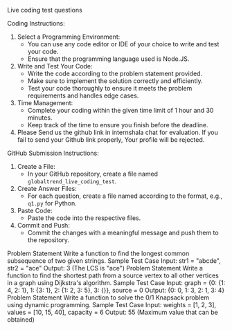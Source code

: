 Live coding test questions

 Coding Instructions:
1. Select a Programming Environment:
   - You can use any code editor or IDE of your choice to write and test    your code.
   - Ensure that the programming language used is Node.JS.
2. Write and Test Your Code:
   - Write the code according to the problem statement provided.
   - Make sure to implement the solution correctly and efficiently.
   - Test your code thoroughly to ensure it meets the problem requirements and handles edge cases.
3. Time Management:
   - Complete your coding within the given time limit of 1 hour and 30 minutes.
   - Keep track of the time to ensure you finish before the deadline.
4. Please Send us the github link in internshala chat for evaluation. If  you fail to send your Github link properly, Your profile will be rejected.

 GitHub Submission Instructions:
1. Create a File:
   - In your GitHub repository, create a file named `globaltrend_live_coding_test`.
2. Create Answer Files:
   - For each question, create a file named according to the format, e.g., `q1.py` for Python.
3. Paste Code:
   - Paste the code into the respective files.
4. Commit and Push:
   - Commit the changes with a meaningful message and push them to the repository.


Problem Statement
Write a function to find the longest common subsequence of two given strings.
Sample Test Case
Input: str1 = "abcde", str2 = "ace" Output: 3 (The LCS is "ace")
 Problem Statement
Write a function to find the shortest path from a source vertex to all other vertices in a graph using Dijkstra's algorithm.
Sample Test Case
Input: graph = {0: {1: 4, 2: 1}, 1: {3: 1}, 2: {1: 2, 3: 5}, 3: {}}, source = 0 Output: {0: 0, 1: 3, 2: 1, 3: 4}
Problem Statement
Write a function to solve the 0/1 Knapsack problem using dynamic programming.
Sample Test Case
Input: weights = [1, 2, 3], values = [10, 15, 40], capacity = 6 Output: 55 (Maximum value that can be obtained)
